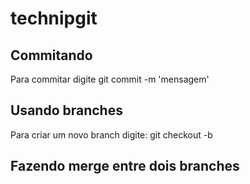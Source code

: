 # technipgit

## Commitando

Para commitar digite git commit -m 'mensagem'

## Usando branches

Para criar um novo branch digite: git checkout -b <nome do branch>

## Fazendo merge entre dois branches
